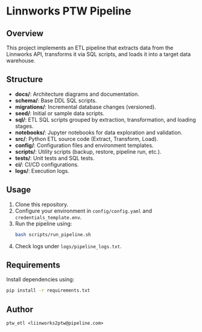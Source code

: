 # Linnworks PTW Pipeline

## Overview
This project implements an ETL pipeline that extracts data from the Linnworks API, transforms it via SQL scripts, and loads it into a target data warehouse.

## Structure
- **docs/**: Architecture diagrams and documentation.
- **schema/**: Base DDL SQL scripts.
- **migrations/**: Incremental database changes (versioned).
- **seed/**: Initial or sample data scripts.
- **sql/**: ETL SQL scripts grouped by extraction, transformation, and loading stages.
- **notebooks/**: Jupyter notebooks for data exploration and validation.
- **src/**: Python ETL source code (Extract, Transform, Load).
- **config/**: Configuration files and environment templates.
- **scripts/**: Utility scripts (backup, restore, pipeline run, etc.).
- **tests/**: Unit tests and SQL tests.
- **ci/**: CI/CD configurations.
- **logs/**: Execution logs.

## Usage
1. Clone this repository.
2. Configure your environment in `config/config.yaml` and `credentials_template.env`.
3. Run the pipeline using:
   ```bash
   bash scripts/run_pipeline.sh
   ```
4. Check logs under `logs/pipeline_logs.txt`.

## Requirements
Install dependencies using:
```bash
pip install -r requirements.txt
```

## Author
`ptw_etl <liinworks2ptw@pipeline.com>`
